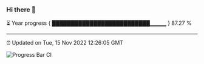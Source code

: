### Hi there 👋

⏳ Year progress { ██████████████████████████▁▁▁▁ } 87.27 %

---

⏰ Updated on Tue, 15 Nov 2022 12:26:05 GMT

![Progress Bar CI](https://github.com/liununu/liununu/workflows/Progress%20Bar%20CI/badge.svg)
